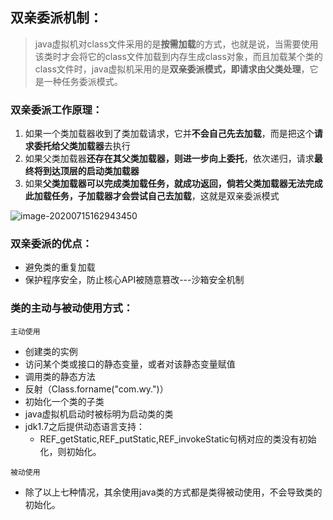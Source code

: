 ## 双亲委派机制：

>java虚拟机对class文件采用的是**按需加载**的方式，也就是说，当需要使用该类时才会将它的class文件加载到内存生成class对象，而且加载某个类的class文件时，java虚拟机采用的是**双亲委派模式，即请求由父类处理**，它是一种任务委派模式。



### 双亲委派工作原理：

1. 如果一个类加载器收到了类加载请求，它并**不会自己先去加载**，而是把这个**请求委托给父类加载器**去执行
2. 如果父类加载器**还存在其父类加载器，则进一步向上委托**，依次递归，请求**最终将到达顶层的启动类加载器**
3. 如果**父类加载器可以完成类加载任务，就成功返回，倘若父类加载器无法完成此加载任务，子加载器才会尝试自己去加载**，这就是双亲委派模式



![image-20200715162943450](C:%5CUsers%5Clenovo%5CAppData%5CRoaming%5CTypora%5Ctypora-user-images%5Cimage-20200715162943450.png)



### 双亲委派的优点：

- 避免类的重复加载
- 保护程序安全，防止核心API被随意篡改---沙箱安全机制

### 类的主动与被动使用方式：

`主动使用`

- 创建类的实例
- 访问某个类或接口的静态变量，或者对该静态变量赋值
- 调用类的静态方法
- 反射（Class.forname("com.wy.")）
- 初始化一个类的子类
- java虚拟机启动时被标明为启动类的类
- jdk1.7之后提供动态语言支持：
  - REF_getStatic,REF_putStatic,REF_invokeStatic句柄对应的类没有初始化，则初始化。

`被动使用`

- 除了以上七种情况，其余使用java类的方式都是类得被动使用，不会导致类的初始化。